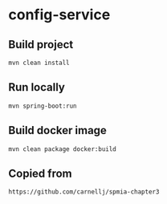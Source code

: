 # config-service

## Build project
`mvn clean install`

## Run locally
`mvn spring-boot:run`

## Build docker image
`mvn clean package docker:build`


## Copied from
`https://github.com/carnellj/spmia-chapter3`